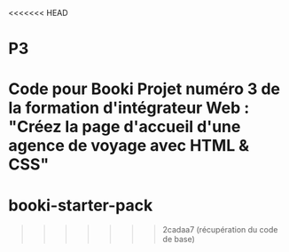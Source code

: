 <<<<<<< HEAD
# P3
Code pour Booki
Projet numéro 3 de la formation d'intégrateur Web :
"Créez la page d'accueil d'une agence de voyage avec HTML & CSS"
=======
# booki-starter-pack
>>>>>>> 2cadaa7 (récupération du code de base)

